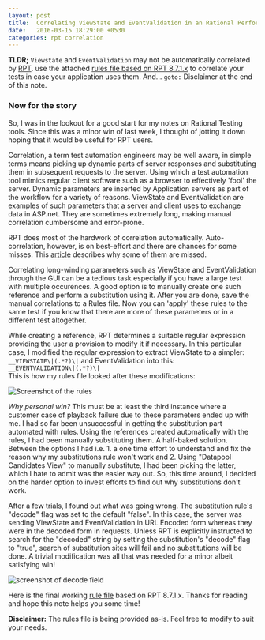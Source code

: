```yaml
---
layout: post
title:  Correlating ViewState and EventValidation in an Rational Performance Tester (RPT) Script
date:   2016-03-15 18:29:00 +0530
categories: rpt correlation
---
```

**TLDR;** `Viewstate` and `EventValidation` may not be automatically correlated by [RPT](https://www.ibm.com/developerworks/downloads/r/rpt).
use the attached [rules file based on RPT 8.7.1.x]({{site.url}}/assets/VS_EV_Rules.zip) to correlate your tests in case your application uses them. And... `goto:` Disclaimer at the end of this note.

### Now for the story

So, I was in the lookout for a good start for my notes on Rational Testing tools. Since this was a minor win of last week,
I thought of jotting it down hoping that it would be useful for RPT users.

Correlation, a term test automation engineers may be well aware, in simple terms means picking 
up dynamic parts of server responses and substituting them in subsequent requests to the server. Using which a test automation tool mimics regular client software
such as a browser to effectively 'fool' the server. Dynamic parameters are inserted by Application servers as part of the workflow for a variety of reasons. 
ViewState and EventValidation are examples of such parameters that a server and client uses to exchange data in ASP.net. They are sometimes extremely long, making manual correlation 
cumbersome and error-prone.

RPT does most of the hardwork of correlation automatically. Auto-correlation, however, is on best-effort and there are chances for some misses. This [article](http://www.ibm.com/support/knowledgecenter/SSMMM5_8.7.1/com.ibm.rational.test.lt.common.doc/topics/cdatacorrfix.html) describes why some of them are missed. 

Correlating long-winding parameters such as ViewState and EventValidation through the GUI can be a tedious task especially if you have a large test with multiple occurences. 
A good option is to manually create one such reference and perform a substitution using it. After you are done, save the manual correlations to a Rules file. Now you can 'apply' these 
rules to the same test if you know that there are more of these parameters or in a different test altogether.

While creating a reference, RPT determines a suitable regular expression providing the user a provision to modify it if necessary. In this particular case, I modified the regular expression to extract ViewState to a simpler:<br>
`__VIEWSTATE\|(.*?)\|`
and EventValidation into this:<br>
`__EVENTVALIDATION\|(.*?)\|`<br>
This is how my rules file looked after these modifications:

<img src="{{ site.url }}/images/vs-ev-rules-snapshot.jpg" alt="Screenshot of the rules">


*Why personal win?* This must be at least the third instance where a customer case of playback failure due to these parameters ended up with me. I had so far been unsuccessful in 
getting the substitution part automated with rules. Using the references created automatically with the rules, I had been manually substituting them. A half-baked solution. 
Between the options I had i.e. 1. a one time effort to understand and fix the reason why my substitutions rule won't work and 2. Using "Datapool Candidates View" to manually
substitute, I had been picking the latter, which I hate to admit was the easier way out. So, this time around, I decided on the harder option to invest efforts to find out why 
substitutions don't work.

After a few trials, I found out what was going wrong. The substitution rule's "decode" flag was set to the default "false". In this case, the server was sending ViewState and 
EventValidation in URL Encoded form whereas they were in the decoded form in requests. Unless RPT is explicitly instructed to search for the "decoded" string by setting the
substitution's "decode" flag to "true", search of substitution sites will fail and no substitutions will be done. A trivial modification was all that was needed for a minor albeit 
satisfying win!


<img src="{{ site.url }}/images/substitution-decode-field.jpg" alt="screenshot of decode field">

Here is the final working [rule file]({{site.url}}/assets/VS_EV_Rules.zip) based on RPT 8.7.1.x. Thanks for reading and hope this note helps you some time!


**Disclaimer:** The rules file is being provided as-is. Feel free to modify to suit your needs.

